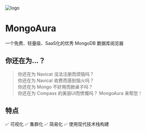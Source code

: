 ![logo](http://qd2.mossfrp.cn/mongoaura-staticals/images/colorful_logo.png)
# MongoAura
一个免费、轻量级、SaaS化的优秀 MongoDB 数据库阅览器
## 你还在为...？
> 你还在为 Navicat 没法注册而烦恼吗？<br>你还在为 Navicat 收费而感到恼火吗？<br>你还在为 Mongo 不好用而掀桌子吗？<br>你还在为 Compass 的美丽UI而愤慨吗？
MongoAura 来帮您！
## 特点
✅ 可视化
✅ 集群化
✅ 简易化
✅ 使用现代技术栈构建